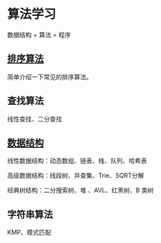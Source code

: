 # 算法学习

数据结构 + 算法 = 程序

## [排序算法](./docs/sort.md)

简单介绍一下常见的排序算法。

## 查找算法

线性查找、⼆分查找

## [数据结构](./docs/dataStructure.md)

线性数据结构：动态数组、链表、栈、队列、哈希表

⾼级数据结构：线段树、并查集、Trie、SQRT分解

经典树结构：⼆分搜索树、堆 、AVL、红⿊树、B 类树

## 字符串算法

KMP、模式匹配
